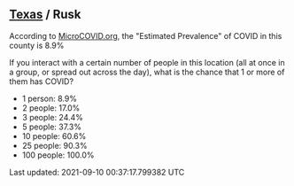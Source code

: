 
## [Texas](/united-states/texas) / Rusk

According to [MicroCOVID.org](http://microcovid.org),
the "Estimated Prevalence" of COVID in this county is 8.9%

If you interact with a certain number of people in this location
(all at once in a group, or spread out across the day), what is the chance that
1 or more of them has COVID?

- 1 person: 8.9%
- 2 people: 17.0%
- 3 people: 24.4%
- 5 people: 37.3%
- 10 people: 60.6%
- 25 people: 90.3%
- 100 people: 100.0%

Last updated: 2021-09-10 00:37:17.799382 UTC
